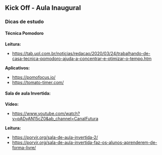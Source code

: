 ## Kick Off - Aula Inaugural

### Dicas de estudo

#### Técnica Pomodoro

**Leitura:**

* https://tab.uol.com.br/noticias/redacao/2020/03/24/trabalhando-de-casa-tecnica-pomodoro-ajuda-a-concentrar-e-otimizar-o-tempo.htm

**Aplicativos:**

* https://pomofocus.io/
* https://tomato-timer.com/

#### Sala de aula Invertida:

**Vídeo:**

- https://www.youtube.com/watch?v=pADyAN15cZ0&ab_channel=CanalFutura

**Leitura:**

- https://porvir.org/sala-de-aula-invertida-2/
- https://porvir.org/sala-de-aula-invertida-faz-os-alunos-aprenderem-de-forma-livre/

